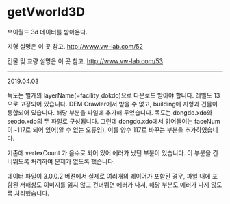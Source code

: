 # getVworld3D
브이월드 3d 데이터를 받아온다.

지형 설명은 이 곳 참고.
http://www.vw-lab.com/52

건물 및 교량 설명은 이 곳 참고.
http://www.vw-lab.com/53


----------------------------------
2019.04.03

독도는 별개의 layerName(=facility_dokdo)으로 다운로드 받아야 합니다. 레벨도 13으로 고정되어 있습니다.
DEM Crawler에서 받을 수 없고, building에 지형과 건물이 통합되어 있습니다. 해당 부분을 파일에 추가해 두었습니다.
독도는 dongdo.xdo와 seodo.xdo의 두 파일로 구성됩니다.
그런데 dongdo.xdo에서 읽어들이는 faceNum 이 -117로 되어 있어(알 수 없는 오류임), 이를 양수 117로 바꾸는 부분을 추가하였습니다.

기존에 vertexCount 가 음수로 되어 있어 에러가 났던 부분이 있습니다.
이 부분을 건너뛰도록 처리하여 문제가 없도록 했습니다.

데이터 파일이 3.0.0.2 버젼에서 실제로 여러개의 레이어가 포함된 경우, 파일 내에 포함된 저해상도 이미지를 읽지 않고 건너뛰면 에러가 나서, 해당 부분도 에러가 나지 않도록 처리했습니다.
